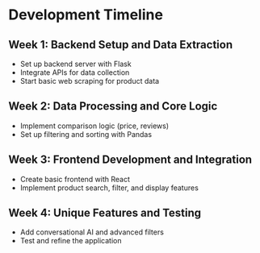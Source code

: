 # Development Timeline
## Week 1: Backend Setup and Data Extraction
- Set up backend server with Flask
- Integrate APIs for data collection
- Start basic web scraping for product data

## Week 2: Data Processing and Core Logic
- Implement comparison logic (price, reviews)
- Set up filtering and sorting with Pandas

## Week 3: Frontend Development and Integration
- Create basic frontend with React
- Implement product search, filter, and display features

## Week 4: Unique Features and Testing
- Add conversational AI and advanced filters
- Test and refine the application
